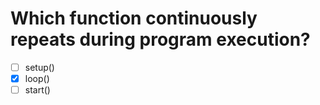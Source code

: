# Which function continuously repeats during program execution?
- [ ] setup()
- [x] loop()
- [ ] start()
